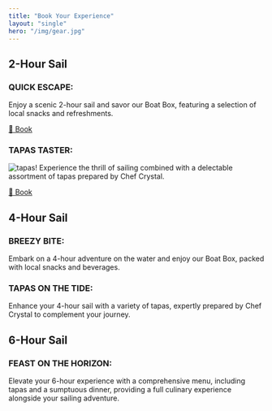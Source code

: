```yaml
---
title: "Book Your Experience"
layout: "single"
hero: "/img/gear.jpg"
---
```


## 2-Hour Sail

### QUICK ESCAPE:
Enjoy a scenic 2-hour sail and savor our Boat Box, featuring a selection of local snacks and refreshments.

[📅 Book](https://bookeo.com/sweetseachartersllc?type=415903EUNEL19226B3FAB5)

### TAPAS TASTER:
![tapas!](https://www.whatdadcooked.com/wp-content/uploads/2015/08/tapas-new-73.jpg)
Experience the thrill of sailing combined with a delectable assortment of tapas prepared by Chef Crystal.

[📅 Book](https://bookeo.com/sweetseachartersllc?type=415909J397A19226BA0E79)

## 4-Hour Sail

### BREEZY BITE:
Embark on a 4-hour adventure on the water and enjoy our Boat Box, packed with local snacks and beverages.

### TAPAS ON THE TIDE:
Enhance your 4-hour sail with a variety of tapas, expertly prepared by Chef Crystal to complement your journey.

## 6-Hour Sail

### FEAST ON THE HORIZON:
Elevate your 6-hour experience with a comprehensive menu, including tapas and a sumptuous dinner, providing a full culinary experience alongside your sailing adventure.